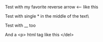Test with my favorite reverse arrow \<-- like this

Test with single \* in the middle of the text\

Test with \_\_ too

And a \<p> html tag like this \</del>



